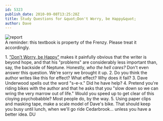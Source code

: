```yaml
---
id: 5323
publish_date: 2010-09-08T13:25:28Z
title: Study Questions for &quot;Don't Worry, be Happy&quot;
author: Dave
---
```

![report](http://www.flagstafffrenzy.org/wp-content/uploads/2010/09/DU.jpg)  
A reminder: this textbook is property of the Frenzy. Please treat it accordingly.

1\. ["Don't Worry, be Happy"](http://www.flagstafffrenzy.org/2010/06/30/dont-worry-be-happy) makes it painfully obvious that the writer is beyond hope, and that his "problems" are considerably less important than, say, the backside of Neptune. Honestly, _who the hell cares?_ Don't even answer this question. We're sorry we brought it up. 2. Do you think the author writes like this for effect? What effect? Why does it fail? 3. Dave Underwood spells out the word "s-e-x." Did he have help? 4. Pretend you're riding bikes with the author and that he asks that you "slow down so we can wring the very marrow out of life." Would you speed up to get clear of this cloying psychobabble? Most people do, by the way. 5. Using paper clips and masking tape, make a scale model of Dave's bike. That should keep you busy until lunch, when we'll go ride Cedarbrook... unless you have a better idea. DU